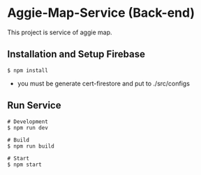 # Aggie-Map-Service (Back-end)
This project is service of aggie map.

## Installation and Setup Firebase
```
$ npm install
```
- you must be generate cert-firestore and put to ./src/configs

## Run Service
```
# Development
$ npm run dev

# Build
$ npm run build

# Start
$ npm start
```

